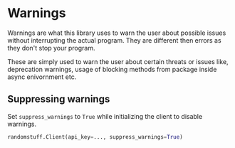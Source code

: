 # Warnings

Warnings are what this library uses to warn the user about possible issues without interrupting the actual program. They are different then errors as they don't stop your program.

These are simply used to warn the user about certain threats or issues like, deprecation warnings, usage of blocking methods from package inside async enivornment etc.

## Suppressing warnings
Set `suppress_warnings` to `True` while initializing the client to disable warnings.
```py
randomstuff.Client(api_key=..., suppress_warnings=True)
```
